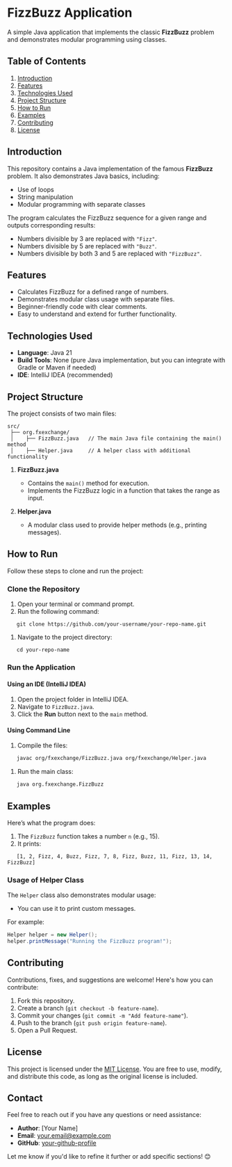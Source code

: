 # **FizzBuzz Application**
A simple Java application that implements the classic **FizzBuzz** problem and demonstrates modular programming using classes.
## **Table of Contents**
1. [Introduction](#introduction)
2. [Features](#features)
3. [Technologies Used](#technologies-used)
4. [Project Structure](#project-structure)
5. [How to Run](#how-to-run)
6. [Examples](#examples)
7. [Contributing](#contributing)
8. [License](#license)

## **Introduction**
This repository contains a Java implementation of the famous **FizzBuzz** problem. It also demonstrates Java basics, including:
- Use of loops
- String manipulation
- Modular programming with separate classes

The program calculates the FizzBuzz sequence for a given range and outputs corresponding results:
- Numbers divisible by 3 are replaced with `"Fizz"`.
- Numbers divisible by 5 are replaced with `"Buzz"`.
- Numbers divisible by both 3 and 5 are replaced with `"FizzBuzz"`.

## **Features**
- Calculates FizzBuzz for a defined range of numbers.
- Demonstrates modular class usage with separate files.
- Beginner-friendly code with clear comments.
- Easy to understand and extend for further functionality.

## **Technologies Used**
- **Language**: Java 21
- **Build Tools**: None (pure Java implementation, but you can integrate with Gradle or Maven if needed)
- **IDE**: IntelliJ IDEA (recommended)

## **Project Structure**
The project consists of two main files:
``` 
src/
 ├── org.fxexchange/
 │    ├── FizzBuzz.java   // The main Java file containing the main() method
 │    ├── Helper.java     // A helper class with additional functionality
```
1. **FizzBuzz.java**
    - Contains the `main()` method for execution.
    - Implements the FizzBuzz logic in a function that takes the range as input.

2. **Helper.java**
    - A modular class used to provide helper methods (e.g., printing messages).

## **How to Run**
Follow these steps to clone and run the project:
### **Clone the Repository**
1. Open your terminal or command prompt.
2. Run the following command:
``` 
   git clone https://github.com/your-username/your-repo-name.git
```
1. Navigate to the project directory:
``` 
   cd your-repo-name
```
### **Run the Application**
#### Using an IDE (IntelliJ IDEA)
1. Open the project folder in IntelliJ IDEA.
2. Navigate to `FizzBuzz.java`.
3. Click the **Run** button next to the `main` method.

#### Using Command Line
1. Compile the files:
``` bash
   javac org/fxexchange/FizzBuzz.java org/fxexchange/Helper.java
```
1. Run the main class:
``` bash
   java org.fxexchange.FizzBuzz
```
## **Examples**
Here’s what the program does:
1. The `FizzBuzz` function takes a number `n` (e.g., 15).
2. It prints:
``` 
   [1, 2, Fizz, 4, Buzz, Fizz, 7, 8, Fizz, Buzz, 11, Fizz, 13, 14, FizzBuzz]
```
### **Usage of Helper Class**
The `Helper` class also demonstrates modular usage:
- You can use it to print custom messages.

For example:
``` java
Helper helper = new Helper();
helper.printMessage("Running the FizzBuzz program!");
```
## **Contributing**
Contributions, fixes, and suggestions are welcome! Here's how you can contribute:
1. Fork this repository.
2. Create a branch (`git checkout -b feature-name`).
3. Commit your changes (`git commit -m "Add feature-name"`).
4. Push to the branch (`git push origin feature-name`).
5. Open a Pull Request.

## **License**
This project is licensed under the [MIT License](https://opensource.org/licenses/MIT). You are free to use, modify, and distribute this code, as long as the original license is included.
## **Contact**
Feel free to reach out if you have any questions or need assistance:
- **Author**: [Your Name]
- **Email**: your.email@example.com
- **GitHub**: [your-github-profile](https://github.com/atorpos)

Let me know if you'd like to refine it further or add specific sections! 😊
